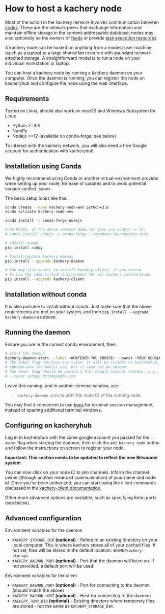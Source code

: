 # How to host a kachery node

Most of the action in the kachery network involves communication between
[nodes](https://github.com/kacheryhub/kachery-doc/blob/main/doc/node.md). These are the network peers that exchange information
and maintain offline storage in the content-addressable database; nodes
may also optionally be the owners of [feeds](https://github.com/kacheryhub/kachery-doc/blob/main/doc/feeds.md) or provide
[task execution resources](https://github.com/kacheryhub/kachery-doc/blob/main/doc/tasks.md).

A kachery node can be hosted on anything from a modest user machine
(such as a laptop) to a large shared lab resource with abundant
network-attached storage. A straightforward model is to run
a node on your individual workstation or laptop.

You can host a kachery node by running a kachery daemon on your computer. Once the daemon is running, you can register the node on kacheryhub and configure the node using the web interface.

## Requirements

Tested on Linux, should also work on macOS and Windows Subsystem for Linux

* Python >=3.8
* NumPy
* Nodejs >=12 (available on conda-forge; see below)

To interact with the kachery network, you will also need a free Google account for authentication with kacheryhub.

## Installation using Conda

We highly recommend using Conda or another virtual-environment provider
when setting up your node, for ease of updates and to avoid potential
version conflict issues.

The basic setup looks like this:

```bash
conda create --name kachery-node-env python=3.8
conda activate kachery-node-env

conda install -c conda-forge nodejs

# On MacOS, if the above command does not give you nodejs >= 12:
# conda install nodejs -c conda-forge --repodata-fn=repodata.json

# install numpy
pip install numpy

# Install/update kachery-daemon
pip install --upgrade kachery-daemon

# You may also choose to install kachery-client, if you intend
# to use the same virtual environment for all kachery interactions.
pip install --upgrade kachery-client
```

## Installation without conda

It is also possible to install without conda. Just make sure that the above requirements are met on your system, and then `pip install --upgrade kachery-daemon` as above.

## Running the daemon

Ensure you are in the correct conda environment, then:

```bash
# Start the daemon
kachery-daemon-start --label <WHATEVER YOU CHOOSE> --owner <YOUR GOOGLE ACCOUNT ID>
# The label flag can have any value: it will be visible on kacheryhub, so it should be
# appropriate for public use, but it need not be unique.
# The owner flag should be passed a full Google account address, e.g.:
# --owner sergey.brin@google.com
```

Leave this running, and in another terminal window, use:
> `kachery-daemon-info`
to print the node ID of the running node.

You may find it convenient to use [tmux](https://github.com/tmux/tmux/wiki)
for terminal session management, instead of opening additional terminal
windows.

## Configuring on kacheryhub

Log in to kacheryhub with the same google account you passed for the
`--owner` flag when starting
the daemon, then click the `add kachery node` button and follow the
instructions on screen to register your node.

**Important: This section needs to be updated to reflect the new Bitwooder system**

You can now click on your node ID to join channels. Inform the channel owner (through another
means of communication) of your name and node id. Once you've been authorized,
you can start using the client commands discussed in the
[kachery-client documentation](https://github.com/kacheryhub/kachery-doc/blob/main/doc/client-howto.md).

Other more advanced options are available, such as specifying listen ports (see below).

## Advanced configuration

Environment variables for the daemon

* `KACHERY_STORAGE_DIR` **(optional)** - Refers to an existing directory on your local computer. This is where kachery stores all of your cached files. If not set, files will be stored in the default location: `$HOME/kachery-storage`.
* `KACHERY_DAEMON_PORT` **(optional)** - Port that the daemon will listen on. If not provided, a default port will be used.

Environment variables for the client

* `KACHERY_DAEMON_PORT` **(optional)** - Port for connecting to the daemon (should match the above)
* `KACHERY_DAEMON_HOST` **(optional)** - Host for connecting to the daemon
* `KACHERY_TEMP_DIR` **(optional)** - Existing directory where temporary files are stored - not the same as `KACHERY_STORAGE_DIR`.
